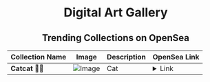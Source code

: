 <div align="center">

# Digital Art Gallery

## Trending Collections on OpenSea

| Collection Name                       | Image                                                                                     | Description                       | OpenSea Link                                                                                          |
|---------------------------------------|-------------------------------------------------------------------------------------------|-----------------------------------|--------------------------------------------------------------------------------------------------------|
| **Catcat 🔆🔆** | ![Image](https://i.seadn.io/s/raw/files/dc6031c35c1a816cd7a9ea4205101694.gif?w=500&auto=format?w=200&auto=format) | Cat | <details><summary>Link</summary>[Catcat 🔆🔆](https://opensea.io/collection/catcat-36)</details> |

</div>